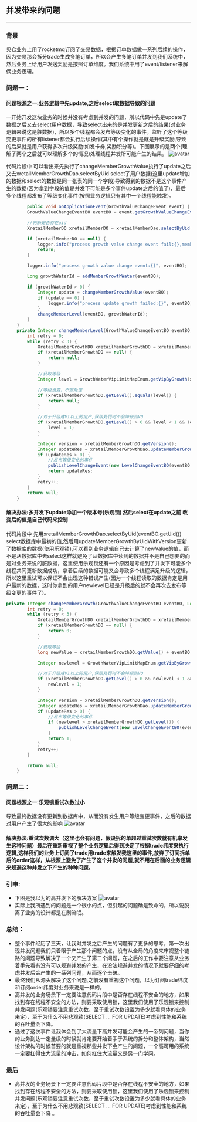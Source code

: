 ## 并发带来的问题
----

### 背景
贝仓业务上用了rocketmq订阅了交易数据，根据订单数据做一系列后续的操作，因为交易那会拆分trade生成多笔订单，所以会产生多笔订单并发到我们系统中，然后业务上给用户发送奖励是按照订单维度。我们系统中用了event/listener来解偶业务逻辑。

### 问题一：
#### 问题根源之一:业务逻辑中先update,之后select取数据导致的问题
一开始开发这块业务的时候并没有考虑到并发的问题，所以代码中先是update了数据之后又去select用户数据，导致select出来的是并发更新之后的结果(对业务逻辑来说这是脏数据)，所以多个线程都会发布等级变化的事件。监听了这个等级变更事件的所有listener都会执行后续操作(其中有个操作就是就是升级奖励,导致的后果就是用户获得多次升级奖励:如发卡券,奖励积分等)。下图展示的是两个(理解了两个之后就可以理解多个的情况)处理线程并发所可能产生的结果。
![avatar](https://github.com/shihuimiao/study-log/blob/master/WechatIMG65.png?raw=true)

代码片段中 可以看出来先执行了changeMemberGrowthValue执行了update之后又去xretailMemberGrowthDao.selectByUid select了用户数据(这里update增加的数据和select的数据是同一张表的同一个字段)导致得到的数据不是这个事件产生的数据(因为拿到字段的值是并发下可能是多个事件update之后的值了)，最后多个线程都发布了等级变化事件(按照业务逻辑只有其中一个线程能触发)。
```java
        public void onApplicationEvent(GrowthValueChangeEvent event) {
        GrowthValueChangeEventBO eventBO = event.getGrowthValueChangeEventBO();

        //判断是否存在uid
        XretailMemberDO xretailMemberDO = xretailMemberDao.selectByUid(eventBO.getUid());

        if (xretailMemberDO == null) {
            logger.info("process growth value change event fail:{},member is not exists", eventBO);
            return;
        }

        logger.info("process growth value change event:{}", eventBO);

        Long growthWaterId = addMemberGrowthWater(eventBO);

        if (growthWaterId > 0) {
            Integer update = changeMemberGrowthValue(eventBO);
            if (update == 0) {
                logger.info("process update growth failed:{}", eventBO);
            }
            changeMemberLevel(eventBO, growthWaterId);
        }
    }
    private Integer changeMemberLevel(GrowthValueChangeEventBO eventBO, Long growthWaterId) {
        int retry = 0;
        while (retry < 3) {
            XretailMemberGrowthDO xretailMemberGrowthDO = xretailMemberGrowthDao.selectByUid(eventBO.getUid());
            if (xretailMemberGrowthDO == null) {
                return null;
            }

            //获取等级
            Integer level = GrowthWaterVipLimitMapEnum.getVipByGrowth(xretailMemberGrowthDO.getValue());

            //等级没变，不做处理
            if (xretailMemberGrowthDO.getLevel().equals(level)) {
                return null;
            }

            //对于升级成V1以上的用户,保级处罚时不会降级到V0
            if (xretailMemberGrowthDO.getLevel() > 0 && level < 1 && (eventBO.getSource() == GrowthWaterSourceConstans.SOURCE_LEVEL_TASK_REDUCE)) {
                level = 1;
            }

            Integer version = xretailMemberGrowthDO.getVersion();
            Integer updateRes = xretailMemberGrowthDao.updateMemberGrowthLevel(eventBO.getUid(), level, version);
            if (updateRes > 0) {
                //发布等级变化的事件
                publishLevelChangeEvent(new LevelChangeEventBO(eventBO.getUid(), xretailMemberGrowthDO.getLevel(), level, DateUtils.getNowTime(), growthWaterId, eventBO.getSource()));
                return updateRes;
            }
            retry++;
        }
        return null;
    }
```
#### 解决办法:多并发下update添加一个版本号(乐观锁) 然后select在update之前 改变后的值是自己代码来控制
代码片段中 先用xretailMemberGrowthDao.selectByUid(eventBO.getUid()) select数据库中最初的值,然后用updateMemberGrowthByUidWithVersion更新了数据库的数据(使用乐观锁),可以看到业务逻辑自己去计算了newValue的值，而不是从数据库中去select这样就避免了从数据库中读到的数据并不是自己想要的而是对业务来说的脏数据，这里使用乐观锁还有一个原因是考虑到了并发下可能多个线程共同更新数据成功，拿着后续的数据可能又会导致多个线程满足升级的逻辑，所以这里重试可以保证不会出现这种错误产生(因为一个线程读取的数据肯定是用户最新的数据，这时你拿到的用户newlevel已经是升级后的就不会再次去发布等级变更的事件了)。
```java
private Integer changeMemberGrowth(GrowthValueChangeEventBO eventBO, Long growthWaterId) {
        int retry = 0;
        while (retry < 3) {
            XretailMemberGrowthDO xretailMemberGrowthDO = xretailMemberGrowthDao.selectByUid(eventBO.getUid());
            if (xretailMemberGrowthDO == null) {
                return 0;
            }

            //获取等级
            long newValue = xretailMemberGrowthDO.getValue() + eventBO.getValue();

            Integer newlevel = GrowthWaterVipLimitMapEnum.getVipByGrowth(newValue);

            //对于升级成V1以上的用户,保级处罚时不会降级到V0
            if (xretailMemberGrowthDO.getLevel() > 0 && newlevel < 1 && (eventBO.getSource() == GrowthWaterSourceConstans.SOURCE_LEVEL_TASK_REDUCE)) {
                newlevel = 1;
            }

            Integer version = xretailMemberGrowthDO.getVersion();
            Integer updateRes = xretailMemberGrowthDao.updateMemberGrowthByUidWithVersion(eventBO.getUid(), newlevel, eventBO.getValue(), version);
            if (updateRes > 0) {
                //发布等级变化的事件
                if (newlevel > xretailMemberGrowthDO.getLevel()) {
                    publishLevelChangeEvent(new LevelChangeEventBO(eventBO.getUid(), xretailMemberGrowthDO.getLevel(), newlevel, DateUtils.getNowTime(), growthWaterId, eventBO.getSource()));
                }
                return 1;
            }
            retry++;
        }

        return null;
    }
```

### 问题二：
#### 问题根源之一:乐观锁重试次数过小
导致最终数据没有更新到数据库中，从而没有发生用户等级变更事件，之后的数据对用户产生了很大的影响
![avatar](https://github.com/shihuimiao/study-log/blob/master/WechatIMG66.png?raw=true)
#### 解决办法:重试次数调大（这里也会有问题，假设拆的单超过重试次数就有机率发生这种问题）最后在重新审视了整个业务逻辑后得到决定了根据trade纬度来执行逻辑,这样我们的业务上订阅了trade用trade来触发我这里的事件,放弃了订阅拆单后的order这样，从根源上避免了产生了这个并发的问题,就不用在后面的业务逻辑来规避这种并发之下产生的种种问题。

### 引申:
- 下图是我以为的高并发下的解决方案
![avatar](https://github.com/shihuimiao/study-log/blob/master/high-concurrency-system-design.png?raw=true)
- 实际上我所遇到的问题是一个很小的点，但引起的问题确是致命的，所以说脱离了业务的设计都是在刷流氓。

### 总结：
- 整个事件经历了三天，让我对并发之后产生的问题有了更多的思考，第一次出现并发问题我们只着眼于产生那个问题的点，没有从全局的角度来审视整个链路的问题导致解决了一个又产生了第二个问题，在之后的工作中要注意从业务着手先看有没有可以规避并发的产生，在没法规避并发的情况下就要仔细的考虑并发后会产生的一系列问题，从而逐个击破。
- 最终我们从源头解决了这个问题,之前没有重视这个问题，以为订阅trade纬度和订阅order纬度对业务来说是一样的。
- 高并发的业务场景下一定要注意代码片段中是否存在线程不安全的地方，如果找到存在线程不安全的方法，则要采取使用锁，这里我们使用了乐观锁来控制并发问题(乐观锁要注意重试次数，至于重试次数设置为多少就看具体的业务来定)，至于为什么不用悲观锁(SELECT ... FOR UPDATE)考虑到性能和系统的吞吐量会下降。
- 通过了这次事件让我体会到了大流量下高并发可能会产生的一系列问题，当你的业务到达一定量级的时候就肯定要开始着手于系统的拆分和整体架构，当然设计架构的时候首要的就是重视那些并发下会产生的问题，一个高可用的系统一定要扛得住大流量的冲击，如何扛住大流量又是另一门学问。

### 最后
- 高并发的业务场景下一定要注意代码片段中是否存在线程不安全的地方，如果找到存在线程不安全的方法，则要采取使用锁，这里我们使用了乐观锁来控制并发问题(乐观锁要注意重试次数，至于重试次数设置为多少就看具体的业务来定)，至于为什么不用悲观锁(SELECT ... FOR UPDATE)考虑到性能和系统的吞吐量会下降
。










